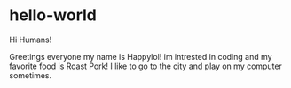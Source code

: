 # hello-world

Hi Humans!

Greetings everyone my name is Happylol! im intrested in coding and my favorite food is Roast Pork!
I like to go to the city and play on my computer sometimes.
